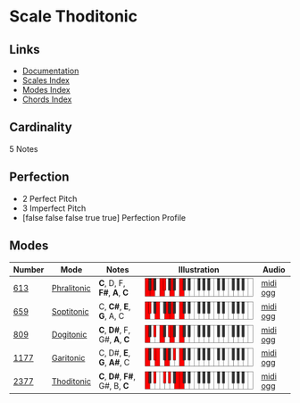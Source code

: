 # Scale Thoditonic

## Links

- [Documentation](index.md)
- [Scales Index](Scales.md)
- [Modes Index](Modes.md)
- [Chords Index](Chords.md)

## Cardinality

5 Notes

## Perfection

- 2 Perfect Pitch
- 3 Imperfect Pitch
- [false false false true true] Perfection Profile

## Modes

| Number | Mode | Notes | Illustration | Audio |
|--------|------|-------|--------------|-------|
| [613](https://ianring.com/musictheory/scales/613) | [Phralitonic](ModePhralitonic.md) | **C**, D, F, **F#**, **A**, **C** | ![CNaturalPhralitonic](ModeCNaturalPhralitonic.png) | [midi](ModeCNaturalPhralitonic.mid) [ogg](ModeCNaturalPhralitonic.ogg) | 
| [659](https://ianring.com/musictheory/scales/659) | [Soptitonic](ModeSoptitonic.md) | C, **C#**, **E**, **G**, A, C | ![CNaturalSoptitonic](ModeCNaturalSoptitonic.png) | [midi](ModeCNaturalSoptitonic.mid) [ogg](ModeCNaturalSoptitonic.ogg) | 
| [809](https://ianring.com/musictheory/scales/809) | [Dogitonic](ModeDogitonic.md) | **C**, **D#**, F, G#, **A**, **C** | ![CNaturalDogitonic](ModeCNaturalDogitonic.png) | [midi](ModeCNaturalDogitonic.mid) [ogg](ModeCNaturalDogitonic.ogg) | 
| [1177](https://ianring.com/musictheory/scales/1177) | [Garitonic](ModeGaritonic.md) | C, D#, **E**, **G**, **A#**, C | ![CNaturalGaritonic](ModeCNaturalGaritonic.png) | [midi](ModeCNaturalGaritonic.mid) [ogg](ModeCNaturalGaritonic.ogg) | 
| [2377](https://ianring.com/musictheory/scales/2377) | [Thoditonic](ModeThoditonic.md) | **C**, **D#**, **F#**, G#, B, **C** | ![CNaturalThoditonic](ModeCNaturalThoditonic.png) | [midi](ModeCNaturalThoditonic.mid) [ogg](ModeCNaturalThoditonic.ogg) | 

